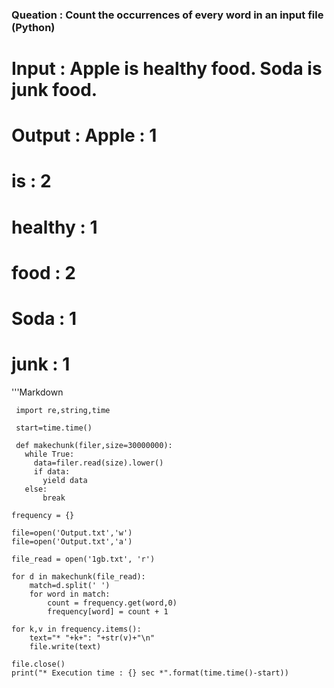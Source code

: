 
   ### Queation : Count the occurrences of every word in an input file (Python) 
        
   # Input   : Apple is healthy food. Soda is junk food.
        
   # Output  :  Apple   : 1
   # is      : 2
   # healthy : 1
   # food    : 2
   # Soda    : 1
   # junk    : 1
   
   '''Markdown
   
   
     import re,string,time

     start=time.time()

     def makechunk(filer,size=30000000):
       while True:
         data=filer.read(size).lower()
         if data:
           yield data
       else:
           break
       
    frequency = {}

    file=open('Output.txt','w')
    file=open('Output.txt','a')

    file_read = open('1gb.txt', 'r')

    for d in makechunk(file_read):
        match=d.split(' ')
        for word in match:
            count = frequency.get(word,0)
            frequency[word] = count + 1
   
    for k,v in frequency.items():
        text="* "+k+": "+str(v)+"\n"
        file.write(text)
   
    file.close()
    print("* Execution time : {} sec *".format(time.time()-start))
     
